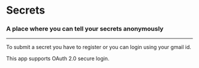 # Secrets

<h3>A place where you can tell your secrets anonymously</h3>
<hr>

<p>To submit a secret you have to register or you can login using your gmail id.

This app supports OAuth 2.0 secure login.</p>
